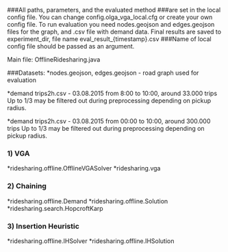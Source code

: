 ###All paths, parameters, and the evaluated method
###are set in the local config file.
You can change config.olga_vga_local.cfg or create your own config file. 
To run evaluation you need nodes.geojson and edges.geojson
files for the  graph, and .csv file with demand data. 
Final results are saved to experiment_dir, file name eval_result_{timestamp}.csv
###Name of local config file should be passed as an argument.

Main file: OfflineRidesharing.java 

###Datasets:
*nodes.geojson, edges.geojson - road graph used for evaluation

*demand trips2h.csv - 03.08.2015 from 8:00 to 10:00, around 33.000 trips
Up to 1/3 may be filtered out during preprocessing depending on pickup radius.

*demand trips2h.csv - 03.08.2015 from 00:00 to 10:00, around 300.000 trips
Up to 1/3 may be filtered out during preprocessing depending on pickup radius.



### 1) VGA
*ridesharing.offline.OfflineVGASolver 
*ridesharing.vga 

### 2) Chaining
*ridesharing.offline.Demand
*ridesharing.offline.Solution
*ridesharing.search.HopcroftKarp

### 3) Insertion Heuristic
*ridesharing.offline.IHSolver 
*ridesharing.offline.IHSolution








 
	
